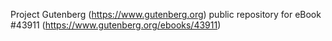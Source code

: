 Project Gutenberg (https://www.gutenberg.org) public repository for
eBook #43911 (https://www.gutenberg.org/ebooks/43911)
